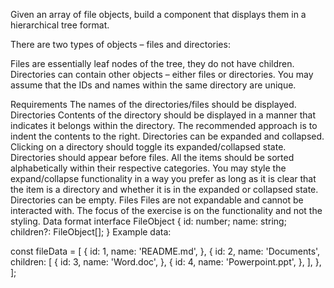 Given an array of file objects, build a component that displays them in a hierarchical tree format.

There are two types of objects – files and directories:

Files are essentially leaf nodes of the tree, they do not have children.
Directories can contain other objects – either files or directories.
You may assume that the IDs and names within the same directory are unique.

Requirements
The names of the directories/files should be displayed.
Directories
Contents of the directory should be displayed in a manner that indicates it belongs within the directory. The recommended approach is to indent the contents to the right.
Directories can be expanded and collapsed. Clicking on a directory should toggle its expanded/collapsed state.
Directories should appear before files. All the items should be sorted alphabetically within their respective categories.
You may style the expand/collapse functionality in a way you prefer as long as it is clear that the item is a directory and whether it is in the expanded or collapsed state.
Directories can be empty.
Files
Files are not expandable and cannot be interacted with.
The focus of the exercise is on the functionality and not the styling.
Data format
interface FileObject {
id: number;
name: string;
children?: FileObject[];
}
Example data:

const fileData = [
{
id: 1,
name: 'README.md',
},
{
id: 2,
name: 'Documents',
children: [
{
id: 3,
name: 'Word.doc',
},
{
id: 4,
name: 'Powerpoint.ppt',
},
],
},
];
